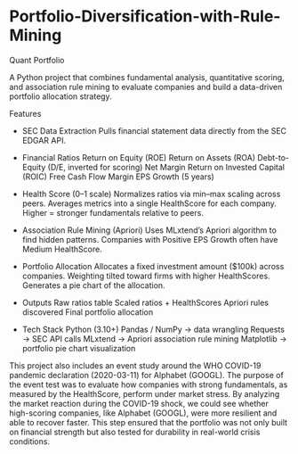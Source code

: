# Portfolio-Diversification-with-Rule-Mining

Quant Portfolio

A Python project that combines fundamental analysis, quantitative scoring, and association rule mining to evaluate companies and build a data-driven portfolio allocation strategy.

Features

* SEC Data Extraction
Pulls financial statement data directly from the SEC EDGAR API.

* Financial Ratios
Return on Equity (ROE)
Return on Assets (ROA)
Debt-to-Equity (D/E, inverted for scoring)
Net Margin
Return on Invested Capital (ROIC)
Free Cash Flow Margin
EPS Growth (5 years)

* Health Score (0–1 scale)
Normalizes ratios via min–max scaling across peers.
Averages metrics into a single HealthScore for each company.
Higher = stronger fundamentals relative to peers.

* Association Rule Mining (Apriori)
Uses MLxtend’s Apriori algorithm to find hidden patterns.
Companies with Positive EPS Growth often have Medium HealthScore.

* Portfolio Allocation
Allocates a fixed investment amount ($100k) across companies.
Weighting tilted toward firms with higher HealthScores.
Generates a pie chart of the allocation.

* Outputs
Raw ratios table
Scaled ratios + HealthScores
Apriori rules discovered
Final portfolio allocation

* Tech Stack
Python (3.10+)
Pandas / NumPy → data wrangling
Requests → SEC API calls
MLxtend → Apriori association rule mining
Matplotlib → portfolio pie chart visualization

This project also includes an event study around the WHO COVID-19 pandemic declaration (2020-03-11) for Alphabet (GOOGL). The purpose of the event test was to evaluate how companies with strong fundamentals, as measured by the HealthScore, perform under market stress. By analyzing the market reaction during the COVID-19 shock, we could see whether high-scoring companies, like Alphabet (GOOGL), were more resilient and able to recover faster. This step ensured that the portfolio was not only built on financial strength but also tested for durability in real-world crisis conditions.

